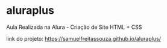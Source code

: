 # aluraplus
Aula Realizada na Alura - Criação de Site HTML + CSS

link do projeto: https://samuelfreitassouza.github.io/aluraplus/
